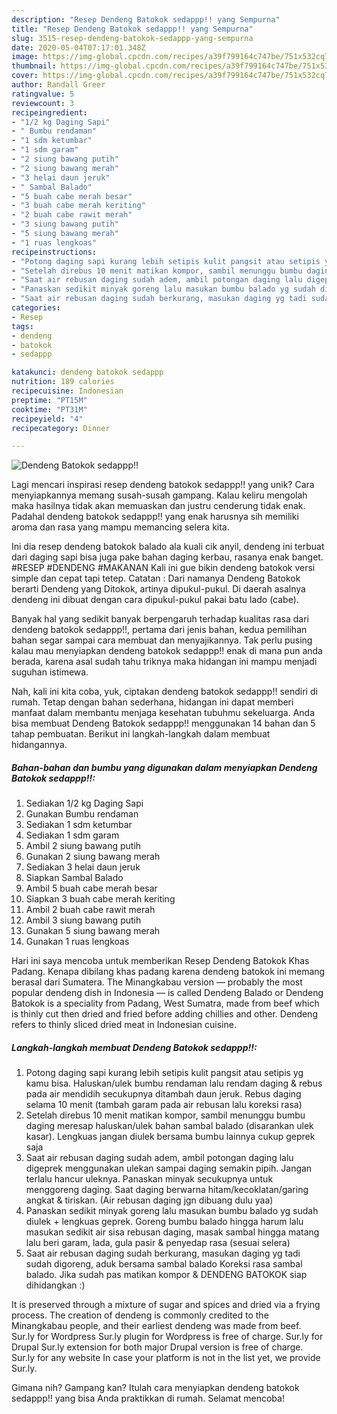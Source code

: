 ```yaml
---
description: "Resep Dendeng Batokok sedappp!! yang Sempurna"
title: "Resep Dendeng Batokok sedappp!! yang Sempurna"
slug: 3515-resep-dendeng-batokok-sedappp-yang-sempurna
date: 2020-05-04T07:17:01.348Z
image: https://img-global.cpcdn.com/recipes/a39f799164c747be/751x532cq70/dendeng-batokok-sedappp-foto-resep-utama.jpg
thumbnail: https://img-global.cpcdn.com/recipes/a39f799164c747be/751x532cq70/dendeng-batokok-sedappp-foto-resep-utama.jpg
cover: https://img-global.cpcdn.com/recipes/a39f799164c747be/751x532cq70/dendeng-batokok-sedappp-foto-resep-utama.jpg
author: Randall Greer
ratingvalue: 5
reviewcount: 3
recipeingredient:
- "1/2 kg Daging Sapi"
- " Bumbu rendaman"
- "1 sdm ketumbar"
- "1 sdm garam"
- "2 siung bawang putih"
- "2 siung bawang merah"
- "3 helai daun jeruk"
- " Sambal Balado"
- "5 buah cabe merah besar"
- "3 buah cabe merah keriting"
- "2 buah cabe rawit merah"
- "3 siung bawang putih"
- "5 siung bawang merah"
- "1 ruas lengkoas"
recipeinstructions:
- "Potong daging sapi kurang lebih setipis kulit pangsit atau setipis yg kamu bisa. Haluskan/ulek bumbu rendaman lalu rendam daging &amp; rebus pada air mendidih secukupnya ditambah daun jeruk. Rebus daging selama 10 menit (tambah garam pada air rebusan lalu koreksi rasa)"
- "Setelah direbus 10 menit matikan kompor, sambil menunggu bumbu daging meresap haluskan/ulek bahan sambal balado (disarankan ulek kasar). Lengkuas jangan diulek bersama bumbu lainnya cukup geprek saja"
- "Saat air rebusan daging sudah adem, ambil potongan daging lalu digeprek menggunakan ulekan sampai daging semakin pipih. Jangan terlalu hancur uleknya. Panaskan minyak secukupnya untuk menggoreng daging. Saat daging berwarna hitam/kecoklatan/garing angkat &amp; tiriskan. (Air rebusan daging jgn dibuang dulu yaa)"
- "Panaskan sedikit minyak goreng lalu masukan bumbu balado yg sudah diulek + lengkuas geprek. Goreng bumbu balado hingga harum lalu masukan sedikit air sisa rebusan daging, masak sambal hingga matang lalu beri garam, lada, gula pasir &amp; penyedap rasa (sesuai selera)"
- "Saat air rebusan daging sudah berkurang, masukan daging yg tadi sudah digoreng, aduk bersama sambal balado Koreksi rasa sambal balado. Jika sudah pas matikan kompor &amp; DENDENG BATOKOK siap dihidangkan :)"
categories:
- Resep
tags:
- dendeng
- batokok
- sedappp

katakunci: dendeng batokok sedappp 
nutrition: 189 calories
recipecuisine: Indonesian
preptime: "PT15M"
cooktime: "PT31M"
recipeyield: "4"
recipecategory: Dinner

---
```



![Dendeng Batokok sedappp!!](https://img-global.cpcdn.com/recipes/a39f799164c747be/751x532cq70/dendeng-batokok-sedappp-foto-resep-utama.jpg)

Lagi mencari inspirasi resep dendeng batokok sedappp!! yang unik? Cara menyiapkannya memang susah-susah gampang. Kalau keliru mengolah maka hasilnya tidak akan memuaskan dan justru cenderung tidak enak. Padahal dendeng batokok sedappp!! yang enak harusnya sih memiliki aroma dan rasa yang mampu memancing selera kita.

Ini dia resep dendeng batokok balado ala kuali cik anyil, dendeng ini terbuat dari daging sapi bisa juga pake bahan daging kerbau, rasanya enak banget. #RESEP #DENDENG #MAKANAN Kali ini gue bikin dendeng batokok versi simple dan cepat tapi tetep. Catatan : Dari namanya Dendeng Batokok berarti Dendeng yang Ditokok, artinya dipukul-pukul. Di daerah asalnya dendeng ini dibuat dengan cara dipukul-pukul pakai batu lado (cabe).

Banyak hal yang sedikit banyak berpengaruh terhadap kualitas rasa dari dendeng batokok sedappp!!, pertama dari jenis bahan, kedua pemilihan bahan segar sampai cara membuat dan menyajikannya. Tak perlu pusing kalau mau menyiapkan dendeng batokok sedappp!! enak di mana pun anda berada, karena asal sudah tahu triknya maka hidangan ini mampu menjadi suguhan istimewa.


Nah, kali ini kita coba, yuk, ciptakan dendeng batokok sedappp!! sendiri di rumah. Tetap dengan bahan sederhana, hidangan ini dapat memberi manfaat dalam membantu menjaga kesehatan tubuhmu sekeluarga. Anda bisa membuat Dendeng Batokok sedappp!! menggunakan 14 bahan dan 5 tahap pembuatan. Berikut ini langkah-langkah dalam membuat hidangannya.

<!--inarticleads1-->

##### Bahan-bahan dan bumbu yang digunakan dalam menyiapkan Dendeng Batokok sedappp!!:

1. Sediakan 1/2 kg Daging Sapi
1. Gunakan  Bumbu rendaman
1. Sediakan 1 sdm ketumbar
1. Sediakan 1 sdm garam
1. Ambil 2 siung bawang putih
1. Gunakan 2 siung bawang merah
1. Sediakan 3 helai daun jeruk
1. Siapkan  Sambal Balado
1. Ambil 5 buah cabe merah besar
1. Siapkan 3 buah cabe merah keriting
1. Ambil 2 buah cabe rawit merah
1. Ambil 3 siung bawang putih
1. Gunakan 5 siung bawang merah
1. Gunakan 1 ruas lengkoas


Hari ini saya mencoba untuk memberikan Resep Dendeng Batokok Khas Padang. Kenapa dibilang khas padang karena dendeng batokok ini memang berasal dari Sumatera. The Minangkabau version — probably the most popular dendeng dish in Indonesia — is called Dendeng Balado or Dendeng Batokok is a speciality from Padang, West Sumatra, made from beef which is thinly cut then dried and fried before adding chillies and other. Dendeng refers to thinly sliced dried meat in Indonesian cuisine. 

<!--inarticleads2-->

##### Langkah-langkah membuat Dendeng Batokok sedappp!!:

1. Potong daging sapi kurang lebih setipis kulit pangsit atau setipis yg kamu bisa. Haluskan/ulek bumbu rendaman lalu rendam daging &amp; rebus pada air mendidih secukupnya ditambah daun jeruk. Rebus daging selama 10 menit (tambah garam pada air rebusan lalu koreksi rasa)
1. Setelah direbus 10 menit matikan kompor, sambil menunggu bumbu daging meresap haluskan/ulek bahan sambal balado (disarankan ulek kasar). Lengkuas jangan diulek bersama bumbu lainnya cukup geprek saja
1. Saat air rebusan daging sudah adem, ambil potongan daging lalu digeprek menggunakan ulekan sampai daging semakin pipih. Jangan terlalu hancur uleknya. Panaskan minyak secukupnya untuk menggoreng daging. Saat daging berwarna hitam/kecoklatan/garing angkat &amp; tiriskan. (Air rebusan daging jgn dibuang dulu yaa)
1. Panaskan sedikit minyak goreng lalu masukan bumbu balado yg sudah diulek + lengkuas geprek. Goreng bumbu balado hingga harum lalu masukan sedikit air sisa rebusan daging, masak sambal hingga matang lalu beri garam, lada, gula pasir &amp; penyedap rasa (sesuai selera)
1. Saat air rebusan daging sudah berkurang, masukan daging yg tadi sudah digoreng, aduk bersama sambal balado Koreksi rasa sambal balado. Jika sudah pas matikan kompor &amp; DENDENG BATOKOK siap dihidangkan :)


It is preserved through a mixture of sugar and spices and dried via a frying process. The creation of dendeng is commonly credited to the Minangkabau people, and their earliest dendeng was made from beef. Sur.ly for Wordpress Sur.ly plugin for Wordpress is free of charge. Sur.ly for Drupal Sur.ly extension for both major Drupal version is free of charge. Sur.ly for any website In case your platform is not in the list yet, we provide Sur.ly. 

Gimana nih? Gampang kan? Itulah cara menyiapkan dendeng batokok sedappp!! yang bisa Anda praktikkan di rumah. Selamat mencoba!

